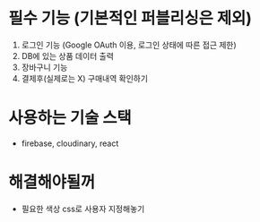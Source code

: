# 필수 기능 (기본적인 퍼블리싱은 제외)

1. 로그인 기능 (Google OAuth 이용, 로그인 상태에 따른 접근 제한)
2. DB에 있는 상품 데이터 출력
3. 장바구니 기능
4. 결제후(실제로는 X) 구매내역 확인하기

# 사용하는 기술 스택

- firebase, cloudinary, react

# 해결해야될꺼

- 필요한 색상 css로 사용자 지정해놓기
